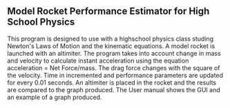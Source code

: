 ## Model Rocket Performance Estimator for High School Physics
This program is designed to use with a highschool physics class studing Newton's Laws of Motion and the kinematic equations. A model rocket is launched with an altimiter. The program takes into account change in mass and velocity to calculate instant acceleration using the equation acceleration = Net Force/mass. The drag force changes with the square of the velocity. Time in incremented and performance parameters are updated for every 0.01 seconds. An altimiter is placed in the rocket and the results are compared to the graph produced. The User manual shows the GUI and an example of a graph produced. 
